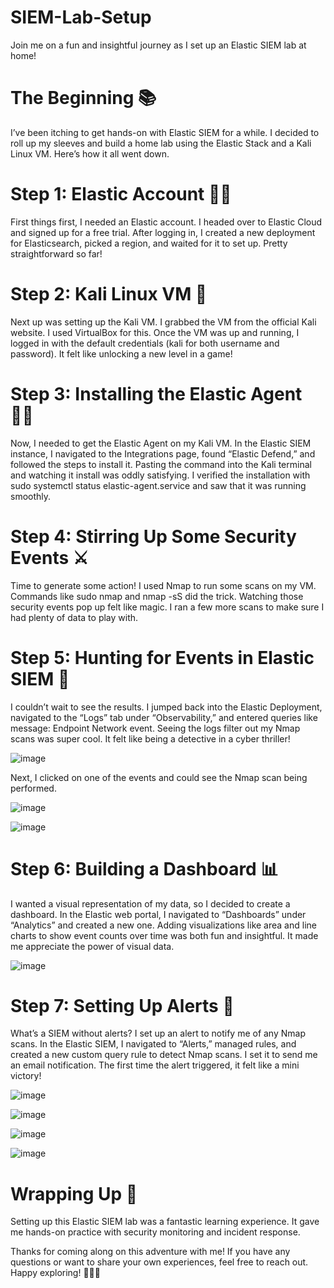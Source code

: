 # SIEM-Lab-Setup

Join me on a fun and insightful journey as I set up an Elastic SIEM lab at home!

# The Beginning 📚

I’ve been itching to get hands-on with Elastic SIEM for a while. I decided to roll up my sleeves and build a home lab using the Elastic Stack and a Kali Linux VM. Here’s how it all went down.

# Step 1: Elastic Account 🧙‍♂️

First things first, I needed an Elastic account. I headed over to Elastic Cloud and signed up for a free trial. After logging in, I created a new deployment for Elasticsearch, picked a region, and waited for it to set up. Pretty straightforward so far!

# Step 2: Kali Linux VM 🐧

Next up was setting up the Kali VM. I grabbed the VM from the official Kali website. I used VirtualBox for this. Once the VM was up and running, I logged in with the default credentials (kali for both username and password). It felt like unlocking a new level in a game!

# Step 3: Installing the Elastic Agent 🕵️‍♀️

Now, I needed to get the Elastic Agent on my Kali VM. In the Elastic SIEM instance, I navigated to the Integrations page, found “Elastic Defend,” and followed the steps to install it. Pasting the command into the Kali terminal and watching it install was oddly satisfying. I verified the installation with sudo systemctl status elastic-agent.service and saw that it was running smoothly.

# Step 4: Stirring Up Some Security Events ⚔️

Time to generate some action! I used Nmap to run some scans on my VM. Commands like sudo nmap <vm-ip> and nmap -sS <ip address> did the trick. Watching those security events pop up felt like magic. I ran a few more scans to make sure I had plenty of data to play with.

# Step 5: Hunting for Events in Elastic SIEM 🔎

I couldn’t wait to see the results. I jumped back into the Elastic Deployment, navigated to the “Logs” tab under “Observability,” and entered queries like message: Endpoint Network event. Seeing the logs filter out my Nmap scans was super cool. It felt like being a detective in a cyber thriller!

![image](https://github.com/chaitravimore/SIEM-Lab-Setup/assets/43516784/1b704bc9-77b4-4389-8990-6c0558153722)

Next, I clicked on one of the events and could see the Nmap scan being performed.

![image](https://github.com/chaitravimore/SIEM-Lab-Setup/assets/43516784/e9ecaf96-9927-4efe-98e2-c6218866fa45)


![image](https://github.com/chaitravimore/SIEM-Lab-Setup/assets/43516784/f0b6bb77-72d9-46a7-9d5a-78eff97f7414)

# Step 6: Building a Dashboard 📊

I wanted a visual representation of my data, so I decided to create a dashboard. In the Elastic web portal, I navigated to “Dashboards” under “Analytics” and created a new one. Adding visualizations like area and line charts to show event counts over time was both fun and insightful. It made me appreciate the power of visual data.

![image](https://github.com/chaitravimore/SIEM-Lab-Setup/assets/43516784/1182e767-a04d-4a78-a17e-6022e00d100e)

# Step 7: Setting Up Alerts 🚨

What’s a SIEM without alerts? I set up an alert to notify me of any Nmap scans. In the Elastic SIEM, I navigated to “Alerts,” managed rules, and created a new custom query rule to detect Nmap scans. I set it to send me an email notification. The first time the alert triggered, it felt like a mini victory!

![image](https://github.com/chaitravimore/SIEM-Lab-Setup/assets/43516784/18070345-3bf4-47e7-a7ab-5ad7cb9c9aeb)


![image](https://github.com/chaitravimore/SIEM-Lab-Setup/assets/43516784/25c30544-c58b-4daf-bcca-29fc3365f12e)


![image](https://github.com/chaitravimore/SIEM-Lab-Setup/assets/43516784/12242bbc-2687-457e-8664-ad81a6593f1d)


![image](https://github.com/chaitravimore/SIEM-Lab-Setup/assets/43516784/fc68b4f2-377a-4bd9-87d9-8ef1c7a2215f)

# Wrapping Up 🎯

Setting up this Elastic SIEM lab was a fantastic learning experience. It gave me hands-on practice with security monitoring and incident response. 

Thanks for coming along on this adventure with me! If you have any questions or want to share your own experiences, feel free to reach out. Happy exploring! 🕵️‍♀️🚀






